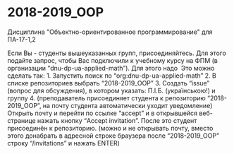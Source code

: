 # 2018-2019_OOP
Дисциплина "Объектно-ориентированное программирование" для ПА-17-1,2

Если Вы - студенты вышеуказанных групп, присоединяйтесь.
Для этого подайте запрос, чтобы Вас подключили к учебному курсу на ФПМ (в организации “dnu-dp-ua-applied-math”). Для этого надо  Это можно сделать так:
    1. Запустить поиск по “org:dnu-dp-ua-applied-math”
    2. В списке репозиториев выбрать “2018-2019_OOP”
    3. Создать “issue” (вопрос для обсуждения), в котором указать: П.І.Б. (українською!) и группу
    4. (преподаватель присоединяет студента к репозиторию “2018-2019_OOP”, на почту студента автоматически уходит уведомление) Открыть почту и перейти по ссылке “accept” и в открывшейся веб-странице нажать кнопку “Accept invitation”. После это студент присоединён к репозиторию. (можно и не открывать почту, вместо этого донабрать в адресной строке браузера после “2018-2019_OOP” строку “/invitations” и нажать ENTER)
